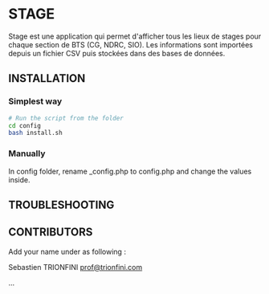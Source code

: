 # STAGE

Stage est une application qui permet d'afficher tous les lieux de stages pour chaque section de BTS (CG, NDRC, SIO). Les informations sont importées depuis un fichier CSV puis stockées dans des bases de données.

## INSTALLATION

### Simplest way

```bash
# Run the script from the folder
cd config
bash install.sh
```



### Manually

In config folder, rename _config.php to config.php and change the values inside.


## TROUBLESHOOTING

## CONTRIBUTORS

Add your name under as following :

Sebastien TRIONFINI <prof@trionfini.com>

...